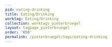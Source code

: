 ```yaml
---
pid: eating-drinking
title: Eating/Drinking
worktag: Eating/Drinking
collection: worktags_pieterbruegel
layout: tagpage_pieterbruegel
order: '050'
permalink: /pieterbruegel/tags/eating-drinking
---
```

